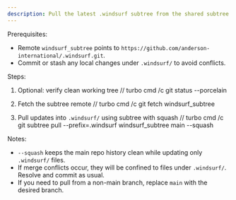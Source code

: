 ```yaml
---
description: Pull the latest .windsurf subtree from the shared subtree repository (no versioning)
---
```


Prerequisites:
- Remote `windsurf_subtree` points to `https://github.com/anderson-international/.windsurf.git`.
- Commit or stash any local changes under `.windsurf/` to avoid conflicts.

Steps:
1) Optional: verify clean working tree
// turbo
cmd /c git status --porcelain

2) Fetch the subtree remote
// turbo
cmd /c git fetch windsurf_subtree

3) Pull updates into `.windsurf/` using subtree with squash
// turbo
cmd /c git subtree pull --prefix=.windsurf windsurf_subtree main --squash

Notes:
- `--squash` keeps the main repo history clean while updating only `.windsurf/` files.
- If merge conflicts occur, they will be confined to files under `.windsurf/`. Resolve and commit as usual.
- If you need to pull from a non-main branch, replace `main` with the desired branch.
